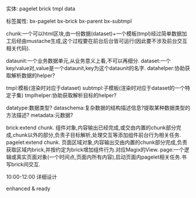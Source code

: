 实体:
pagelet
brick
tmpl
data

标签属性:
bx-pagelet
bx-brick
bx-parent
bx-subtmpl

chunk:一个可以html区块,由一份数据(dataset)+一个模板(tmpl)经过简单数据加工后经由mustache生成,这个过程要在前台后台皆可运行(因此要不涉及前台交互相关代码).

dataunit:一个业务数据单元,从业务意义上看,不可以再细分.
dataset:一个key/value对,value是一个dataunit,key为这个dataunit的名字.
datahelper:协助获取解析数据的helper?

tmpl:模板(渲染时对应于dataset)
subtmpl:子模板(渲染时对应于dataset的一个特定子集)
tmplhelper:协助获取解析目标的helper?

datatype:数据类型?
dataschema:复杂数据的结构描述信息?提取某种数据类型的方法描述?
metadata:元数据?

brick:extend chunk. 组件对象,内容输出已经完成,或交由内置的chunk部分完成,chunk以外的部分,负责子目标解析,处理交互等添加组件前台行为相关任务.
pagelet:extend chunk. 页面区域对象,内容输出交由内置的chunk部分完成,负责获取区域内brick,并按约定为brick增加组件行为.对应Magix的View.
page:一个逻辑或真实页面对象(一个时间点,页面内所有内容),启动页面内pagelet相关任务.书写brick间交互.


10:00-12:00 详细设计

enhanced & ready